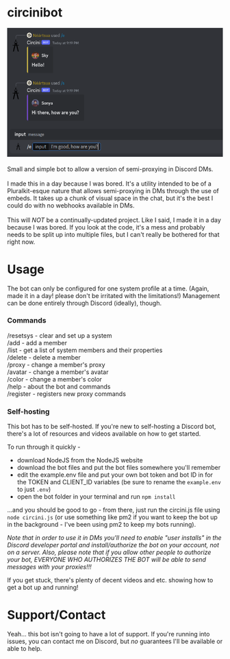 # circinibot
![Image showing two embedded proxies in conversation](/image.png)<br><br>
Small and simple bot to allow a version of semi-proxying in Discord DMs.<br><br>
I made this in a day because I was bored. It's a utility intended to be of a Pluralkit-esque nature that allows semi-proxying in DMs through the use of embeds. It takes up a chunk of visual space in the chat, but it's the best I could do with no webhooks available in DMs.<br><br>
This will *NOT* be a continually-updated project. Like I said, I made it in a day because I was bored. If you look at the code, it's a mess and probably needs to be split up into multiple files, but I can't really be bothered for that right now.

# Usage
The bot can only be configured for one system profile at a time. (Again, made it in a day! please don't be irritated with the limitations!) Management can be done entirely through Discord (ideally), though.<br>
### Commands
/resetsys - clear and set up a system<br>
/add - add a member<br>
/list - get a list of system members and their properties<br>
/delete - delete a member<br>
/proxy - change a member's proxy<br>
/avatar - change a member's avatar<br>
/color - change a member's color<br>
/help - about the bot and commands<br>
/register - registers new proxy commands<br>

### Self-hosting
This bot has to be self-hosted. If you're new to self-hosting a Discord bot, there's a lot of resources and videos available on how to get started.

To run through it quickly -
* download NodeJS from the NodeJS website
* download the bot files and put the bot files somewhere you'll remember
* edit the example.env file and put your own bot token and bot ID in for the TOKEN and CLIENT_ID variables (be sure to rename the `example.env` to just `.env`)
* open the bot folder in your terminal and run `npm install`<br>

...and you should be good to go - from there, just run the circini.js file using `node circini.js` (or use something like pm2 if you want to keep the bot up in the background - I've been using pm2 to keep my bots running).

*Note that in order to use it in DMs you'll need to enable "user installs" in the Discord developer portal and install/authorize the bot on your account, not on a server. Also, please note that if you allow other people to authorize your bot, EVERYONE WHO AUTHORIZES THE BOT will be able to send messages with your proxies!!!*

If you get stuck, there's plenty of decent videos and etc. showing how to get a bot up and running!

# Support/Contact
Yeah... this bot isn't going to have a lot of support. If you're running into issues, you can contact me on Discord, but *no* guarantees I'll be available or able to help.
